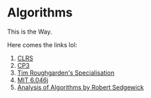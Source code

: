 # Algorithms
This is the Way.

Here comes the links lol:
1. [CLRS](https://researchweb.iiit.ac.in/~alapan.chaudhuri/clrs.pdf)
2. [CP3](https://researchweb.iiit.ac.in/~alapan.chaudhuri/cp3.pdf)
3. [Tim Roughgarden's Specialisation](https://www.coursera.org/specializations/algorithms)
4. [MIT 6.046j](https://ocw.mit.edu/courses/electrical-engineering-and-computer-science/6-046j-design-and-analysis-of-algorithms-spring-2015/)
5. [Analysis of Algorithms by Robert Sedgewick](https://www.coursera.org/learn/analysis-of-algorithms)
